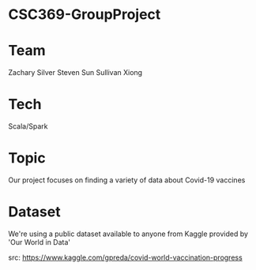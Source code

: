 # CSC369-GroupProject

# Team
Zachary Silver
Steven Sun
Sullivan Xiong

# Tech
Scala/Spark

# Topic
Our project focuses on finding a variety of data about Covid-19 vaccines

# Dataset
We're using a public dataset available to anyone from Kaggle provided by 'Our World in Data'

src: https://www.kaggle.com/gpreda/covid-world-vaccination-progress

